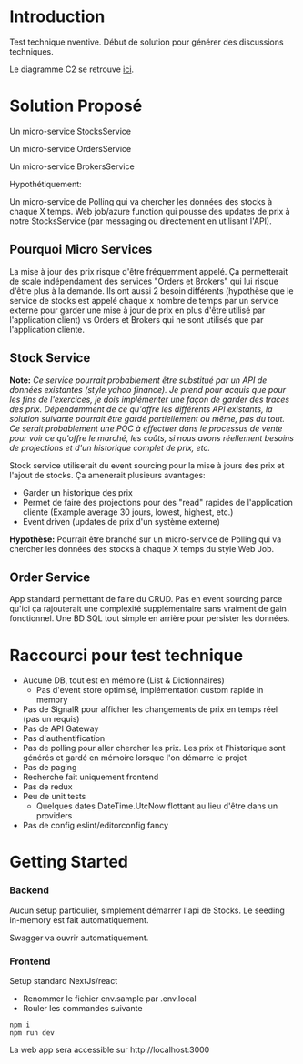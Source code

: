 # Introduction 
Test technique nventive. Début de solution pour générer des discussions techniques.

Le diagramme C2 se retrouve [ici](https://drive.google.com/file/d/1Z4DghrAxBZs2XcfMfxOBJdCngyrOnHrY/view?usp=sharing).



# Solution Proposé

Un micro-service StocksService

Un micro-service OrdersService

Un micro-service BrokersService



Hypothétiquement:

Un micro-service de Polling qui va chercher les données des stocks à chaque X temps. Web job/azure function qui pousse des updates de prix à notre StocksService (par messaging ou directement en utilisant l'API).



## Pourquoi Micro Services

La mise à jour des prix risque d'être fréquemment appelé. Ça permetterait de scale indépendament des services "Orders et Brokers" qui lui risque d'être plus à la demande. Ils ont aussi 2 besoin différents (hypothèse que le service de stocks est appelé chaque x nombre de temps par un service externe pour garder une mise à jour de prix en plus d'être utilisé par l'application client) vs Orders et Brokers qui ne sont utilisés que par l'application cliente.



## Stock Service

**Note:** *Ce service pourrait probablement être substitué par un API de données existantes (style yahoo finance). Je prend pour acquis que pour les fins de l'exercices, je dois implémenter une façon de garder des traces des prix. Dépendamment de ce qu'offre les différents API existants, la solution suivante pourrait être gardé partiellement ou même, pas du tout.* *Ce serait probablement une POC à effectuer dans le processus de vente pour voir ce qu'offre le marché, les coûts, si nous avons réellement besoins de projections et d'un historique complet de prix, etc.*



Stock service utiliserait du event sourcing pour la mise à jours des prix et l'ajout de stocks. Ça amenerait plusieurs avantages:

- Garder un historique des prix
- Permet de faire des projections pour des "read" rapides de l'application cliente (Example average 30 jours, lowest, highest, etc.)
- Event driven (updates de prix d'un système externe)



**Hypothèse:** Pourrait être branché sur un micro-service de Polling qui va chercher les données des stocks à chaque X temps du style Web Job.



## Order Service

App standard permettant de faire du CRUD. Pas en event sourcing parce qu'ici ça rajouterait une complexité supplémentaire sans vraiment de gain fonctionnel. Une BD SQL tout simple en arrière pour persister les données.



# Raccourci pour test technique

- Aucune DB, tout est en mémoire (List & Dictionnaires)
  - Pas d'event store optimisé, implémentation custom rapide in memory
- Pas de SignalR pour afficher les changements de prix en temps réel (pas un requis)
- Pas de API Gateway
- Pas d'authentification
- Pas de polling pour aller chercher les prix. Les prix et l'historique sont générés et gardé en mémoire lorsque l'on démarre le projet
- Pas de paging
- Recherche fait uniquement frontend
- Pas de redux
- Peu de unit tests
  - Quelques dates DateTime.UtcNow flottant au lieu d'être dans un providers
- Pas de config eslint/editorconfig fancy



# Getting Started
### Backend

Aucun setup particulier, simplement démarrer l'api de Stocks. Le seeding in-memory est fait automatiquement.

Swagger va ouvrir automatiquement.

### Frontend

Setup standard NextJs/react

- Renommer le fichier env.sample par .env.local
- Rouler les commandes suivante 

```shell
npm i
npm run dev
```

La web app sera accessible sur http://localhost:3000